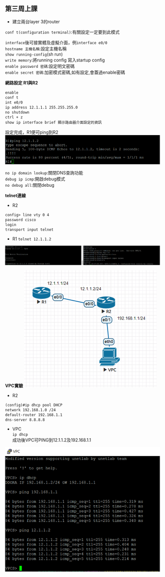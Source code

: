 ## 第三周上課

- 建立兩台layer 3的router

`conf t(configuration terminal)`:有關設定一定要到此模式

`interface`後可接實體及虛擬介面，例`interface e0/0`  
`hostname 主機名稱`:設定主機名稱  
`show running-config`(sh run)  
`write memory`:將running config 寫入startup config  
`enable password 密碼`:設定明文密碼  
`enable secret 密碼`:加密模式密碼,如有設定,會蓋過enable密碼  

**網路設定 R1與R2**
```
enable
conf t
int e0/0
ip address 12.1.1.1 255.255.255.0
no shutdown
ctrl + z
show ip interface brief 顯示路由器介面設定的資訊
```
設定完成，R1便可ping到R2  
![1](1.PNG)

`no ip domain lookup`:關閉DNS查詢功能   
`debug ip icmp`:開啟debug模式  
`no debug all`:關閉debug

**telnet連線**
- R2
```
config> line vty 0 4
password cisco
login
transport input telnet
```
- R1
`telnet 12.1.1.2`  

![2](2.PNG)


**VPC實驗**
![3](3.PNG)
- R2
```
(config)#ip dhcp pool DHCP
network 192.168.1.0 /24
default-router 192.168.1.1
dns-server 8.8.8.8
```
- VPC  
`
ip dhcp
`   
成功後VPC可PING到12.1.1.2及192.168.1.1  

![4](4.PNG)
